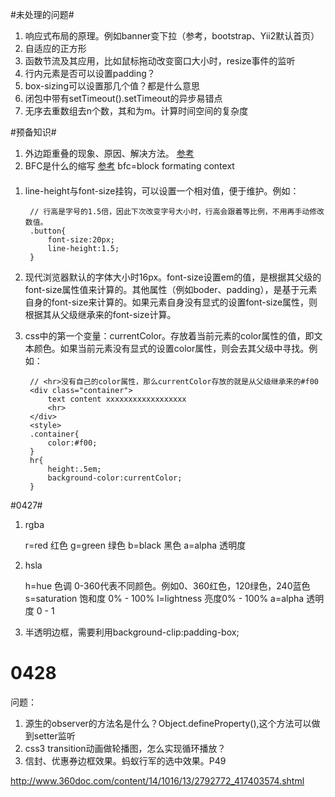 #未处理的问题#

1. 响应式布局的原理。例如banner变下拉（参考，bootstrap、Yii2默认首页）
2. 自适应的正方形
3. 函数节流及其应用，比如鼠标拖动改变窗口大小时，resize事件的监听
4. 行内元素是否可以设置padding？
5. box-sizing可以设置那几个值？都是什么意思
6. 闭包中带有setTimeout().setTimeout的异步易错点
7. 无序去重数组去n个数，其和为m。计算时间空间的复杂度

#预备知识#

1. 外边距重叠的现象、原因、解决方法。 [参考](https://www.zhihu.com/question/19823139)
2. BFC是什么的缩写   [参考](https://www.zhihu.com/question/19823139)
	bfc=block formating context


####

1. line-height与font-size挂钩，可以设置一个相对值，便于维护。例如：
	
		// 行高是字号的1.5倍，因此下次改变字号大小时，行高会跟着等比例，不用再手动修改数值。
		.button{
			font-size:20px;
			line-height:1.5;
		}
2. 现代浏览器默认的字体大小时16px。font-size设置em的值，是根据其父级的font-size属性值来计算的。其他属性（例如boder、padding），是基于元素自身的font-size来计算的。如果元素自身没有显式的设置font-size属性，则根据其从父级继承来的font-size计算。
3. css中的第一个变量：currentColor。存放着当前元素的color属性的值，即文本颜色。如果当前元素没有显式的设置color属性，则会去其父级中寻找。例如：

		// <hr>没有自己的color属性，那么currentColor存放的就是从父级继承来的#f00
		<div class="container">
		    text content xxxxxxxxxxxxxxxxxx
		    <hr>
		</div>
		<style>
		.container{
		    color:#f00;
		}
		hr{
		    height:.5em;
		    background-color:currentColor;
		}



#0427#

1. rgba 
	
	r=red 红色
	g=green 绿色
	b=black 黑色
	a=alpha  透明度
2. hsla

	h=hue 色调 0-360代表不同颜色。例如0、360红色，120绿色，240蓝色
	s=saturation 饱和度 0% - 100%
	l=lightness 亮度0% - 100%
	a=alpha 透明度  0 - 1  

3. 半透明边框，需要利用background-clip:padding-box;

# 0428 #

问题：
1. 源生的observer的方法名是什么？Object.defineProperty(),这个方法可以做到setter监听
2. css3 transition动画做轮播图，怎么实现循环播放？
3. 信封、优惠券边框效果。蚂蚁行军的选中效果。P49

http://www.360doc.com/content/14/1016/13/2792772_417403574.shtml